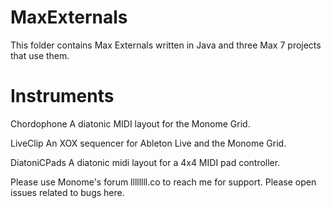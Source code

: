 # MaxExternals
This folder contains Max Externals written in Java and three Max 7 projects that use them.

# Instruments
Chordophone
A diatonic MIDI layout for the Monome Grid.

LiveClip
An XOX sequencer for Ableton Live and the Monome Grid.

DiatoniCPads
A diatonic midi layout for a 4x4 MIDI pad controller.

Please use Monome's forum llllllll.co to reach me for support.
Please open issues related to bugs here.